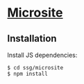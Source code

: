 # [Microsite](https://github.com/natemoo-re/microsite)

## Installation

Install JS dependencies:

    $ cd ssg/microsite
    $ npm install
